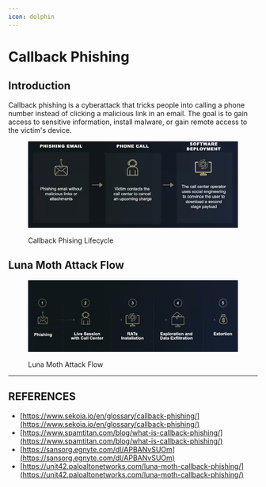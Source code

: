 ```yaml
---
icon: dolphin
---
```


# Callback Phishing

## Introduction

Callback phishing is a cyberattack that tricks people into calling a phone number instead of clicking a malicious link in an email. The goal is to gain access to sensitive information, install malware, or gain remote access to the victim's device.

<figure><img src="../../../.gitbook/assets/image (1).png" alt=""><figcaption><p>Callback Phising Lifecycle</p></figcaption></figure>



## Luna Moth Attack Flow

<figure><img src="../../../.gitbook/assets/image (1) (1).png" alt=""><figcaption><p>Luna Moth Attack Flow</p></figcaption></figure>











***

## REFERENCES

* [https://www.sekoia.io/en/glossary/callback-phishing/](https://www.sekoia.io/en/glossary/callback-phishing/)
* [https://www.spamtitan.com/blog/what-is-callback-phishing/](https://www.spamtitan.com/blog/what-is-callback-phishing/)
* [https://sansorg.egnyte.com/dl/APBANvSUOm](https://sansorg.egnyte.com/dl/APBANvSUOm)
* [https://unit42.paloaltonetworks.com/luna-moth-callback-phishing/](https://unit42.paloaltonetworks.com/luna-moth-callback-phishing/)



